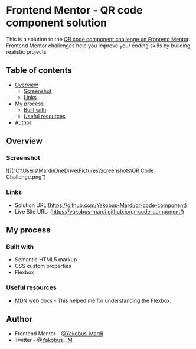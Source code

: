 # Frontend Mentor - QR code component solution

This is a solution to the [QR code component challenge on Frontend Mentor](https://www.frontendmentor.io/challenges/qr-code-component-iux_sIO_H). Frontend Mentor challenges help you improve your coding skills by building realistic projects.

## Table of contents

- [Overview](#overview)
  - [Screenshot](#screenshot)
  - [Links](#links)
- [My process](#my-process)
  - [Built with](#built-with)
  - [Useful resources](#useful-resources)
- [Author](#author)

## Overview

### Screenshot

![]("C:\Users\Mardi\OneDrive\Pictures\Screenshots\QR Code Challenge.png")

### Links

- Solution URL:(https://github.com/Yakobus-Mardi/qr-code-component)
- Live Site URL: (https://yakobus-mardi.github.io/qr-code-component/)

## My process

### Built with

- Semantic HTML5 markup
- CSS custom properties
- Flexbox

### Useful resources

- [MDN web docs](https://developer.mozilla.org/en-US/docs/Learn/CSS/CSS_layout/Flexbox) - This helped me for understanding the Flexbox.

## Author

- Frontend Mentor - [@Yakobus-Mardi](https://www.frontendmentor.io/profile/Yakobus-Mardi)
- Twitter - [@Yakobus\_\_M](https://www.twitter.com/Yakobus__M)
